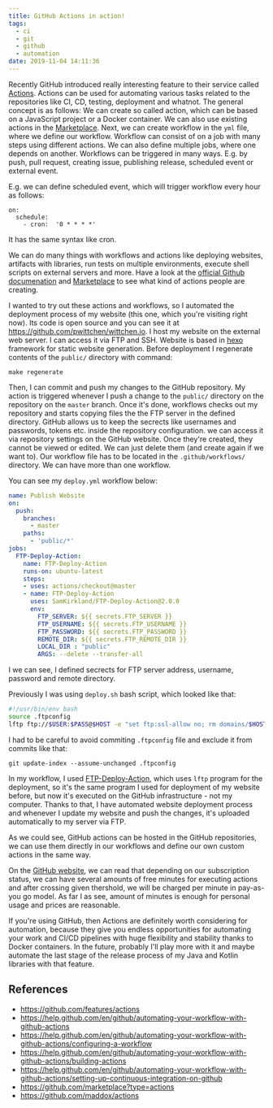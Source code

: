 ```yaml
---
title: GitHub Actions in action!
tags:
  - ci
  - git
  - github
  - automation
date: 2019-11-04 14:11:36
---
```



Recently GitHub introduced really interesting feature to their service called [Actions](https://github.com/features/actions). Actions can be used for automating various tasks related to the repositories like CI, CD, testing, deployment and whatnot. The general concept is as follows: We can create so called action, which can be based on a JavaScript project or a Docker container. We can also use existing actions in the [Marketplace](https://github.com/marketplace?type=actions). Next, we can create workflow in the `yml` file, where we define our workflow. Workflow can consist of on a job with many steps using different actions. We can also define multiple jobs, where one depends on another. Workflows can be triggered in many ways. E.g. by push, pull request, creating issue, publishing release, scheduled event or external event.

E.g. we can define scheduled event, which will trigger workflow every hour as follows:

```
on:
  schedule:
    - cron:  '0 * * * *'
```

It has the same syntax like cron.

We can do many things with workflows and actions like deploying websites, artifacts with libraries, run tests on multiple environments, execute shell scripts on external servers and more. Have a look at the [official Github documenation](https://help.github.com/en/github/automating-your-workflow-with-github-actions) and [Marketplace](https://github.com/marketplace?type=actions) to see what kind of actions people are creating.

I wanted to try out these actions and workflows, so I automated the deployment process of my website (this one, which you're visiting right now). Its code is open source and you can see it at https://github.com/pwittchen/wittchen.io. I host my website on the external web server. I can access it via FTP and SSH. Website is based in [hexo](http://hexo.io) framework for static website generation. Before deployment I regenerate contents of the `public/` directory with command:

```
make regenerate
```

Then, I can commit and push my changes to the GitHub repository. My action is triggered whenever I push a change to the `public/` directory on the repository on the `master` branch. Once it's done, workflows checks out my repository and starts copying files the the FTP server in the defined directory. GitHub allows us to keep the secrects like usernames and passwords, tokens etc. inside the repository configuration. we can access it via repository settings on the GitHub website. Once they're created, they cannot be viewed or edited. We can just delete them (and create again if we want to). Our workflow file has to be located in the `.github/workflows/` directory. We can have more than one workflow.

You can see my `deploy.yml` workflow below:

```yml
name: Publish Website
on:
  push:
    branches:
      - master
    paths:
      - 'public/*'
jobs:
  FTP-Deploy-Action:
    name: FTP-Deploy-Action
    runs-on: ubuntu-latest
    steps:
    - uses: actions/checkout@master
    - name: FTP-Deploy-Action
      uses: SamKirkland/FTP-Deploy-Action@2.0.0
      env:
        FTP_SERVER: ${{ secrets.FTP_SERVER }}
        FTP_USERNAME: ${{ secrets.FTP_USERNAME }}
        FTP_PASSWORD: ${{ secrets.FTP_PASSWORD }}
        REMOTE_DIR: ${{ secrets.FTP_REMOTE_DIR }}
        LOCAL_DIR : "public"
        ARGS: --delete --transfer-all
```

I we can see, I defined secrects for FTP server address, username, password and remote directory.

Previously I was using `deploy.sh` bash script, which looked like that:

```bash
#!/usr/bin/env bash
source .ftpconfig
lftp ftp://$USER:$PASS@$HOST -e "set ftp:ssl-allow no; rm domains/$HOST/public_html/css/apollo.css; mirror -R -v --only-newer public domains/$HOST/public_html; quit"
```

I had to be careful to avoid commiting `.ftpconfig` file and exclude it from commits like that:

```
git update-index --assume-unchanged .ftpconfig
```

In my workflow, I used [FTP-Deploy-Action](https://github.com/SamKirkland/FTP-Deploy-Action), which uses `lftp` program for the deployment, so it's the same program I used for deployment of my website before, but now it's executed on the GitHub infrastructure - not my computer. Thanks to that, I have automated website deployment process and whenever I update my website and push the changes, it's uploaded automatically to my server via FTP.

As we could see, GitHub actions can be hosted in the GitHub repositories, we can use them directly in our workflows and define our own custom actions in the same way.

On the [GitHub website](https://github.com/features/actions), we can read that depending on our subscription status, we can have several amounts of free minutes for executing actions and after crossing given thershold, we will be charged per minute in pay-as-you go model. As far I as see, amount of minutes is enough for personal usage and prices are reasonable.

If you're using GitHub, then Actions are definitely worth considering for automation, because they give you endless opportunities for automating your work and CI/CD pipelines with huge flexibility and stability thanks to Docker containers. In the future, probably I'll play more with it and maybe automate the last stage of the release process of my Java and Kotlin libraries with that feature.

## References
- https://github.com/features/actions
- https://help.github.com/en/github/automating-your-workflow-with-github-actions
- https://help.github.com/en/github/automating-your-workflow-with-github-actions/configuring-a-workflow
- https://help.github.com/en/github/automating-your-workflow-with-github-actions/building-actions
- https://help.github.com/en/github/automating-your-workflow-with-github-actions/setting-up-continuous-integration-on-github
- https://github.com/marketplace?type=actions
- https://github.com/maddox/actions
